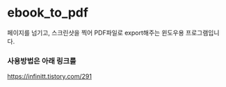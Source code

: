 # ebook_to_pdf

페이지를 넘기고, 스크린샷을 찍어 PDF파일로 export해주는 윈도우용 프로그램입니다. 

### 사용방법은 아래 링크를 
https://infinitt.tistory.com/291
